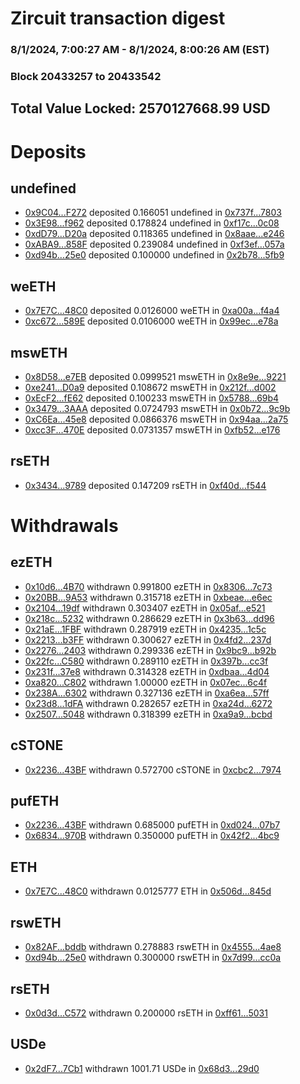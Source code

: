 # Zircuit transaction digest
### 8/1/2024, 7:00:27 AM - 8/1/2024, 8:00:26 AM (EST)
### Block 20433257 to 20433542

## Total Value Locked: 2570127668.99 USD

# Deposits
## undefined
- [0x9C04...F272](https://etherscan.io/address/0x9C0486D473255A4FFFF0dDB251C3F221DDA4F272) deposited 0.166051 undefined in [0x737f...7803](https://etherscan.io/tx/0x9C0486D473255A4FFFF0dDB251C3F221DDA4F272)
- [0x3E98...f962](https://etherscan.io/address/0x3E98FBB6Ca170CB0892Adf157bf50F31Fe07f962) deposited 0.178824 undefined in [0xf17c...0c08](https://etherscan.io/tx/0x3E98FBB6Ca170CB0892Adf157bf50F31Fe07f962)
- [0xdD79...D20a](https://etherscan.io/address/0xdD79bcE59CC49c98308D5D1C7C635D0B6283D20a) deposited 0.118365 undefined in [0x8aae...e246](https://etherscan.io/tx/0xdD79bcE59CC49c98308D5D1C7C635D0B6283D20a)
- [0xABA9...858F](https://etherscan.io/address/0xABA962616E38223b1b85A82cdEa128363Dea858F) deposited 0.239084 undefined in [0xf3ef...057a](https://etherscan.io/tx/0xABA962616E38223b1b85A82cdEa128363Dea858F)
- [0xd94b...25e0](https://etherscan.io/address/0xd94bA27FEfAa5D995Edd80962253e02Eeec325e0) deposited 0.100000 undefined in [0x2b78...5fb9](https://etherscan.io/tx/0xd94bA27FEfAa5D995Edd80962253e02Eeec325e0)
## weETH
- [0x7E7C...48C0](https://etherscan.io/address/0x7E7C39040bCAF118617E8b1d881CE1F9DE1B48C0) deposited 0.0126000 weETH in [0xa00a...f4a4](https://etherscan.io/tx/0x7E7C39040bCAF118617E8b1d881CE1F9DE1B48C0)
- [0xc672...589E](https://etherscan.io/address/0xc6723a3D879Dc816b6DfD17f96673253A782589E) deposited 0.0106000 weETH in [0x99ec...e78a](https://etherscan.io/tx/0xc6723a3D879Dc816b6DfD17f96673253A782589E)
## mswETH
- [0x8D58...e7EB](https://etherscan.io/address/0x8D58BAf6113F26677204e0684A9279347c95e7EB) deposited 0.0999521 mswETH in [0x8e9e...9221](https://etherscan.io/tx/0x8D58BAf6113F26677204e0684A9279347c95e7EB)
- [0xe241...D0a9](https://etherscan.io/address/0xe2417e7b743F2935e5c04337F2011ffB895eD0a9) deposited 0.108672 mswETH in [0x212f...d002](https://etherscan.io/tx/0xe2417e7b743F2935e5c04337F2011ffB895eD0a9)
- [0xEcF2...fE62](https://etherscan.io/address/0xEcF23879e0aAdC69f79f6EF6Fd0dEd2fe1D7fE62) deposited 0.100233 mswETH in [0x5788...69b4](https://etherscan.io/tx/0xEcF23879e0aAdC69f79f6EF6Fd0dEd2fe1D7fE62)
- [0x3479...3AAA](https://etherscan.io/address/0x3479300d47a64bBFe37BC481AE8070AA727b3AAA) deposited 0.0724793 mswETH in [0x0b72...9c9b](https://etherscan.io/tx/0x3479300d47a64bBFe37BC481AE8070AA727b3AAA)
- [0xC6Ea...45e8](https://etherscan.io/address/0xC6EaFDE84d31ee14E017Bb5039b24184669F45e8) deposited 0.0866376 mswETH in [0x94aa...2a75](https://etherscan.io/tx/0xC6EaFDE84d31ee14E017Bb5039b24184669F45e8)
- [0xcc3F...470E](https://etherscan.io/address/0xcc3F3CA0D6A32d62a82dFeDb7bd2BCd23067470E) deposited 0.0731357 mswETH in [0xfb52...e176](https://etherscan.io/tx/0xcc3F3CA0D6A32d62a82dFeDb7bd2BCd23067470E)
## rsETH
- [0x3434...9789](https://etherscan.io/address/0x34349c5569e7B846c3558961552D2202760A9789) deposited 0.147209 rsETH in [0xf40d...f544](https://etherscan.io/tx/0x34349c5569e7B846c3558961552D2202760A9789)
# Withdrawals
## ezETH
- [0x10d6...4B70](https://etherscan.io/address/0x10d6789B00755b1fEf1B8F9dac7dEF46A1894B70) withdrawn 0.991800 ezETH in [0x8306...7c73](https://etherscan.io/tx/0x10d6789B00755b1fEf1B8F9dac7dEF46A1894B70)
- [0x20BB...9A53](https://etherscan.io/address/0x20BB6c0f22C0d15c883d0722f7833D54b3D79A53) withdrawn 0.315718 ezETH in [0xbeae...e6ec](https://etherscan.io/tx/0x20BB6c0f22C0d15c883d0722f7833D54b3D79A53)
- [0x2104...19df](https://etherscan.io/address/0x2104ebb92CdedF44a912B34427c837747d2D19df) withdrawn 0.303407 ezETH in [0x05af...e521](https://etherscan.io/tx/0x2104ebb92CdedF44a912B34427c837747d2D19df)
- [0x218c...5232](https://etherscan.io/address/0x218c9872a6B361Bd9e34CEfaA22A67f859015232) withdrawn 0.286629 ezETH in [0x3b63...dd96](https://etherscan.io/tx/0x218c9872a6B361Bd9e34CEfaA22A67f859015232)
- [0x21aE...1FBF](https://etherscan.io/address/0x21aE900395b920FaC42D990C2db61bA2a5231FBF) withdrawn 0.287919 ezETH in [0x4235...1c5c](https://etherscan.io/tx/0x21aE900395b920FaC42D990C2db61bA2a5231FBF)
- [0x2213...b3FF](https://etherscan.io/address/0x22139c606996f1AeB8D4F9cF03aa8E1149a0b3FF) withdrawn 0.300627 ezETH in [0x4fd2...237d](https://etherscan.io/tx/0x22139c606996f1AeB8D4F9cF03aa8E1149a0b3FF)
- [0x2276...2403](https://etherscan.io/address/0x227603CC99Be285A886c4D329456614a689E2403) withdrawn 0.299336 ezETH in [0x9bc9...b92b](https://etherscan.io/tx/0x227603CC99Be285A886c4D329456614a689E2403)
- [0x22fc...C580](https://etherscan.io/address/0x22fc1ACA03353cC03fAb113774C5F386926aC580) withdrawn 0.289110 ezETH in [0x397b...cc3f](https://etherscan.io/tx/0x22fc1ACA03353cC03fAb113774C5F386926aC580)
- [0x231f...37e8](https://etherscan.io/address/0x231fe80bF2FE742B361C69fF004Da03d58Ea37e8) withdrawn 0.314328 ezETH in [0xdbaa...4d04](https://etherscan.io/tx/0x231fe80bF2FE742B361C69fF004Da03d58Ea37e8)
- [0xa820...C802](https://etherscan.io/address/0xa8209C174325f7612a84Dc8DdF1F15Ad459CC802) withdrawn 1.00000 ezETH in [0x07ec...6c4f](https://etherscan.io/tx/0xa8209C174325f7612a84Dc8DdF1F15Ad459CC802)
- [0x238A...6302](https://etherscan.io/address/0x238A621a39d073D44c5745c917c2Df7AC66B6302) withdrawn 0.327136 ezETH in [0xa6ea...57ff](https://etherscan.io/tx/0x238A621a39d073D44c5745c917c2Df7AC66B6302)
- [0x23d8...1dFA](https://etherscan.io/address/0x23d89E5bD158887Cc882Df3c6e34f89174F01dFA) withdrawn 0.282657 ezETH in [0xa24d...6272](https://etherscan.io/tx/0x23d89E5bD158887Cc882Df3c6e34f89174F01dFA)
- [0x2507...5048](https://etherscan.io/address/0x250725B11A10C0252F53644F67a2F1C1Da5A5048) withdrawn 0.318399 ezETH in [0xa9a9...bcbd](https://etherscan.io/tx/0x250725B11A10C0252F53644F67a2F1C1Da5A5048)
## cSTONE
- [0x2236...43BF](https://etherscan.io/address/0x22366bcEeECcd913dFdd05601224B709A91143BF) withdrawn 0.572700 cSTONE in [0xcbc2...7974](https://etherscan.io/tx/0x22366bcEeECcd913dFdd05601224B709A91143BF)
## pufETH
- [0x2236...43BF](https://etherscan.io/address/0x22366bcEeECcd913dFdd05601224B709A91143BF) withdrawn 0.685000 pufETH in [0xd024...07b7](https://etherscan.io/tx/0x22366bcEeECcd913dFdd05601224B709A91143BF)
- [0x6834...970B](https://etherscan.io/address/0x6834b2272F224027f67D4531c036488204e5970B) withdrawn 0.350000 pufETH in [0x42f2...4bc9](https://etherscan.io/tx/0x6834b2272F224027f67D4531c036488204e5970B)
## ETH
- [0x7E7C...48C0](https://etherscan.io/address/0x7E7C39040bCAF118617E8b1d881CE1F9DE1B48C0) withdrawn 0.0125777 ETH in [0x506d...845d](https://etherscan.io/tx/0x7E7C39040bCAF118617E8b1d881CE1F9DE1B48C0)
## rswETH
- [0x82AF...bddb](https://etherscan.io/address/0x82AF599aE8a62842dA38be6E5d4b14cD5882bddb) withdrawn 0.278883 rswETH in [0x4555...4ae8](https://etherscan.io/tx/0x82AF599aE8a62842dA38be6E5d4b14cD5882bddb)
- [0xd94b...25e0](https://etherscan.io/address/0xd94bA27FEfAa5D995Edd80962253e02Eeec325e0) withdrawn 0.300000 rswETH in [0x7d99...cc0a](https://etherscan.io/tx/0xd94bA27FEfAa5D995Edd80962253e02Eeec325e0)
## rsETH
- [0x0d3d...C572](https://etherscan.io/address/0x0d3d71026863f99376d54ccbc803900eeB3dC572) withdrawn 0.200000 rsETH in [0xff61...5031](https://etherscan.io/tx/0x0d3d71026863f99376d54ccbc803900eeB3dC572)
## USDe
- [0x2dF7...7Cb1](https://etherscan.io/address/0x2dF73DC3a40619BeaCD3851a8E296c6e231b7Cb1) withdrawn 1001.71 USDe in [0x68d3...29d0](https://etherscan.io/tx/0x2dF73DC3a40619BeaCD3851a8E296c6e231b7Cb1)

